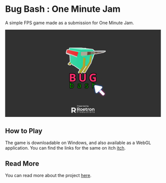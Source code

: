 # Bug Bash : One Minute Jam
 A simple FPS game made as a submission for One Minute Jam.

![Bug Bash](Assets/Sprites/splashhehe.png)

## How to Play
The game is downloadable on Windows, and also available as a WebGL application.
You can find the links for the same on itch [itch](https://roetron.itch.io/bug-bash).

## Read More
You can read more about the project [here](https://medium.com/@yosyedalihaider/bug-bash-my-first-jam-8aa9ca07def3).
